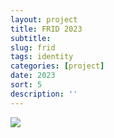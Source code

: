 ```yaml
---
layout: project
title: FRID 2023
subtitle: 
slug: frid
tags: identity
categories: [project]
date: 2023
sort: 5
description: ''
---
```

![]({{site.baseurl}}/projects/3.jpg)
